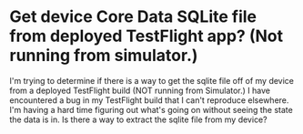 
# Get device Core Data SQLite file from deployed TestFlight app? (Not running from simulator.)

I'm trying to determine if there is a way to get the sqlite file off of my device from a deployed TestFlight build (NOT running from Simulator.)
I have encountered a bug in my TestFlight build that I can't reproduce elsewhere. I'm having a hard time figuring out what's going on without seeing the state the data is in.
Is there a way to extract the sqlite file from my device?

        